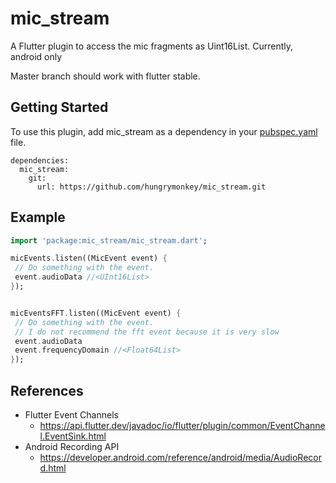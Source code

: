 # mic_stream

A Flutter plugin to access the mic fragments as Uint16List. Currently, android only

Master branch should work with flutter stable.

## Getting Started

To use this plugin, add mic_stream as a dependency in your [pubspec.yaml](https://flutter.io/using-packages/) file.

```
dependencies:
  mic_stream:
    git:
      url: https://github.com/hungrymonkey/mic_stream.git
```

## Example
```dart
import 'package:mic_stream/mic_stream.dart';

micEvents.listen((MicEvent event) {
 // Do something with the event.
 event.audioData //<UInt16List>
});


micEventsFFT.listen((MicEvent event) {
 // Do something with the event.
 // I do not recommend the fft event because it is very slow
 event.audioData
 event.frequencyDomain //<Float64List>
});
```

## References

- Flutter Event Channels
  + https://api.flutter.dev/javadoc/io/flutter/plugin/common/EventChannel.EventSink.html
- Android Recording API
  + https://developer.android.com/reference/android/media/AudioRecord.html


